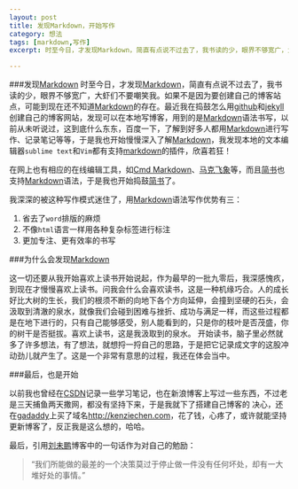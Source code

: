 ```yaml
---
layout: post
title: 发现Markdown，开始写作
category: 想法
tags: [markdown,写作]
excerpt: 时至今日，才发现Markdown，简直有点说不过去了，我书读的少，眼界不够宽广，大虾们不要嘲笑我。如果不是因为要创建自己的博客站点，可能到现在还不知道Markdown的存在。

---
```


###发现[Markdown] 
时至今日，才发现[Markdown][]，简直有点说不过去了，我书读的少，眼界不够宽广，大虾们不要嘲笑我。如果不是因为要创建自己的博客站点，可能到现在还不知道[Markdown][]的存在。最近我在捣鼓怎么用[github][]和[jekyll][]创建自己的博客网站，发现可以在本地写博客，用到的是[Markdown][]语法书写，以前从未听说过，这到底什么东东，百度一下，了解到好多人都用[Markdown]进行写作、记录笔记等等，于是我也开始慢慢深入了解[Markdown][]，我发现本地的文本编辑器`sublime text`和`Vim`都有支持[markdown]的插件，欣喜若狂！

在网上也有相应的在线编辑工具，如[Cmd Markdown][]、[马克飞象][feixiang]等，而且[简书][jianshu]也支持[Markdown][]语法，于是我也开始捣鼓[简书][jianshu]了。

我深深的被这种写作模式迷住了，用[Markdown]语法写作优势有三：

1. 省去了`word`排版的麻烦
1. 不像`html`语言一样用各种复杂标签进行标注
1. 更加专注、更有效率的书写

###为什么会发现[Markdown][]

这一切还要从我开始喜欢上读书开始说起，作为最早的一批九零后，我深感愧疚，到现在才慢慢喜欢上读书。问我会什么会喜欢读书，这是一种机缘巧合。人的成长好比大树的生长，我们的根须不断的向地下各个方向延伸，会撞到坚硬的石头，会汲取到清澈的泉水，就像我们会碰到困难与挫折、成功与满足一样，而这些过程都是在地下进行的，只有自己能够感受，别人能看到的，只是你的枝叶是否茂盛，你的树干是否挺拔。喜欢上读书，这是我汲取到的泉水。
开始读书，脑子里必然就多了许多想法，有了想法，就想捋一捋自己的思路，于是把它记录成文字的这股冲动劲儿就产生了。这是一个非常有意思的过程，我还在体会当中。

###最后，也是开始

以前我也曾经在[CSDN][]记录一些学习笔记，也在新浪博客上写过一些东西，不过老是三天捕鱼两天撒网，都没有坚持下来，于是我就下了搭建自己博客的
决心，还在[gadaddy][]上买了域名<http://kenziechen.com>，花了钱，心疼了，或许就能坚持更新博客了，反正我是这么想的，哈哈。

最后，引用[刘未鹏](http://mindhacks.cn/)博客中的一句话作为对自己的勉励：

> “我们所能做的最差的一个决策莫过于停止做一件没有任何坏处，却有一大堆好处的事情。”

[github]: https://github.com/
[jekyll]: http://jekyllrb.com/
[markdown]: http://daringfireball.net/projects/markdown/
[jianshu]: http://www.jianshu.com/
[Cmd Markdown]: https://www.zybuluo.com/mdeditor
[feixiang]: http://www.maxiang.info/
[csdn]: http://www.csdn.net/
[gadaddy]: https://www.godaddy.com/

